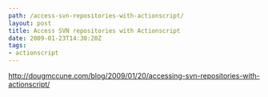 ```yaml
---
path: /access-svn-repositories-with-actionscript/
layout: post
title: Access SVN repositories with Actionscript
date: 2009-01-23T14:30:20Z
tags:
- actionscript
---
```


<a href="http://dougmccune.com/blog/2009/01/20/accessing-svn-repositories-with-actionscript/" target="_blank">http://dougmccune.com/blog/2009/01/20/accessing-svn-repositories-with-actionscript/</a>